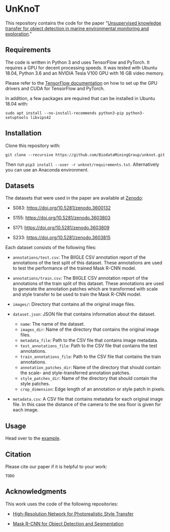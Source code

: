 # UnKnoT

This repository contains the code for the paper "[Unsupervised knowledge transfer for object detection in marine environmental monitoring and exploration](#)."

## Requirements

The code is written in Python 3 and uses TensorFlow and PyTorch. It requires a GPU for decent processing speeds. It was tested with Ubuntu 18.04, Python 3.6 and an NVIDIA Tesla V100 GPU with 16 GB video memory.

Please refer to the [TensorFlow documentation](https://www.tensorflow.org/install/gpu#ubuntu_1804_cuda_101) on how to set up the GPU drivers and CUDA for TensorFlow and PyTorch.

In addition, a few packages are required that can be installed in Ubuntu 18.04 with:

```
sudo apt install --no-install-recommends python3-pip python3-setuptools libvips42
```

## Installation

Clone this repository with:

```
git clone --recursive https://github.com/BiodataMiningGroup/unknot.git
```

Then run `pip3 install --user -r unknot/requirements.txt`. Alternatively you can use an Anaconda environment.

## Datasets

The datasets that were used in the paper are available at [Zenodo](https://zenodo.org/):

- S083: <https://doi.org/10.5281/zenodo.3600132>

- S155: <https://doi.org/10.5281/zenodo.3603803>

- S171: <https://doi.org/10.5281/zenodo.3603809>

- S233: <https://doi.org/10.5281/zenodo.3603815>

Each dataset consists of the following files:

- `annotations/test.csv`: The BIIGLE CSV annotation report of the annotations of the test split of this dataset. These annotations are used to test the performance of the trained Mask R-CNN model.

- `annotations/train.csv`: The BIIGLE CSV annotation report of the annotations of the train split of this dataset. These annotations are used to generate the annotation patches which are transformed with scale and style transfer to be used to train the Mask R-CNN model.

- `images/`: Directory that contains all the original image files.

- `dataset.json`: JSON file that contains information about the dataset.
   - `name`: The name of the dataset.
   - `images_dir`: Name of the directory that contains the original image files.
   - `metadata_file`: Path to the CSV file that contains image metadata.
   - `test_annotations_file`: Path to the CSV file that contains the test annotations.
   - `train_annotations_file`: Path to the CSV file that contains the train annotations.
   - `annotation_patches_dir`: Name of the directory that should contain the scale- and style-transferred annotation patches.
   - `style_patches_dir`: Name of the directory that should contain the style patches.
   - `crop_dimension`: Edge length of an annotation or style patch in pixels.

- `metadata.csv`: A CSV file that contains metadata for each original image file. In this case the distance of the camera to the sea floor is given for each image.

## Usage

Head over to the [example](example).

## Citation

Please cite our paper if it is helpful to your work:

```
TODO
```

## Acknowledgments

This work uses the code of the following repositories:

- [High-Resolution Network for Photorealistic Style Transfer](https://github.com/limingcv/Photorealistic-Style-Transfer)

- [Mask R-CNN for Object Detection and Segmentation](https://github.com/matterport/Mask_RCNN)
